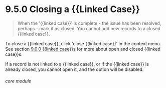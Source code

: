 # 9.5.0    Closing a {{Linked Case}}

> When the '{{linked case}}' is complete - the issue has been resolved, perhaps - mark it as closed. You cannot add new records to a closed {{linked case}}. 

To close a {{linked case}}, click 'close {{linked case}}' in the context menu. See section [9.0.0 {{linked case}}s](/help/index/p/9.0.0) for more about open and closed {{linked case}}s.

If a record is not linked to a {{linked case}}, or if the {{linked case}} is already closed, you cannot open it, and the option will be disabled. 

###### core module

